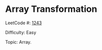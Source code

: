 # Array Transformation

LeetCode #: [1243](https://leetcode.com/problems/array-transformation/)

Difficulty: Easy

Topic: Array.
